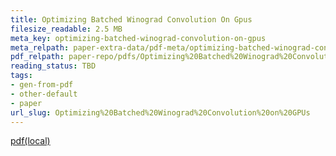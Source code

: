 ```yaml
---
title: Optimizing Batched Winograd Convolution On Gpus
filesize_readable: 2.5 MB
meta_key: optimizing-batched-winograd-convolution-on-gpus
meta_relpath: paper-extra-data/pdf-meta/optimizing-batched-winograd-convolution-on-gpus.yaml
pdf_relpath: paper-repo/pdfs/Optimizing%20Batched%20Winograd%20Convolution%20on%20GPUs.pdf
reading_status: TBD
tags:
- gen-from-pdf
- other-default
- paper
url_slug: Optimizing%20Batched%20Winograd%20Convolution%20on%20GPUs
---
```


[pdf(local)](../../paper-repo/pdfs/Optimizing%20Batched%20Winograd%20Convolution%20on%20GPUs.pdf)

